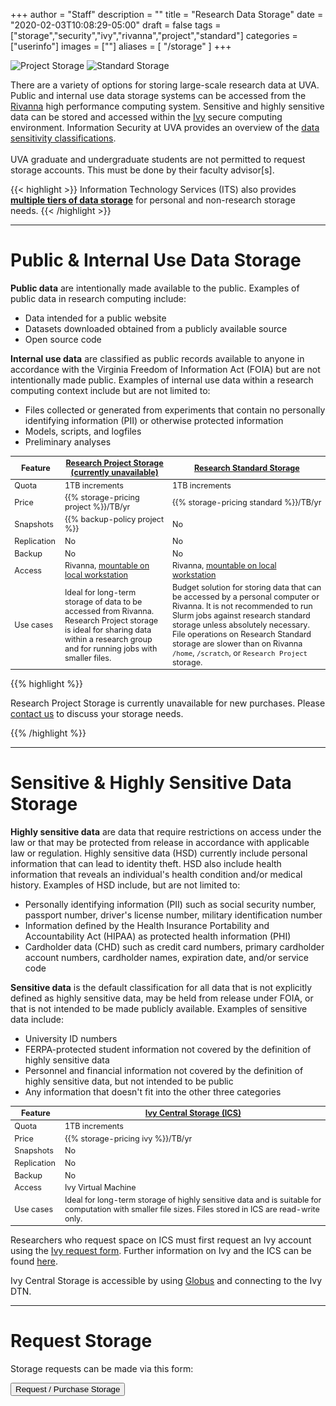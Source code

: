 +++
author = "Staff"
description = ""
title = "Research Data Storage"
date = "2020-02-03T10:08:29-05:00"
draft = false
tags = ["storage","security","ivy","rivanna","project","standard"]
categories = ["userinfo"]
images = [""]
aliases = [ "/storage" ]
+++

![Project Storage](https://img.shields.io/badge/dynamic/json?color=color&label=Research%20Project%20Storage&query=message&url=https%3A%2F%2Ftja4lfp3da.execute-api.us-east-1.amazonaws.com%2Fapi%2Fbadge%2Fproject&style=for-the-badge)
![Standard Storage](https://img.shields.io/badge/dynamic/json?color=color&label=Research%20Standard%20Storage&query=message&url=https%3A%2F%2Ftja4lfp3da.execute-api.us-east-1.amazonaws.com%2Fapi%2Fbadge%2Fstandard&style=for-the-badge)

<p class="lead">There are a variety of options for storing large-scale research data at UVA. Public and internal use data storage systems can be accessed from the <a href="/userinfo/rivanna/overview/">Rivanna</a> high performance computing system. Sensitive and highly sensitive data can be stored and accessed within the <a href="/userinfo/ivy/overview">Ivy</a> secure computing environment. Information Security at UVA provides an overview of the <a href=https://security.virginia.edu/university-data-protection-standards>data sensitivity classifications</a>.  <br /><br />UVA graduate and undergraduate students are not permitted to request storage accounts. This must be done by their faculty advisor[s].</p>


{{< highlight >}}
  Information Technology Services (ITS) also provides <a href="https://virginia.service-now.com/its?id=kb_article&sys_id=2ca18093db7ac744f032f1f51d9619eb" target="_new"><b>multiple tiers of data storage</b></a> for personal and non-research storage needs.</alert>
{{< /highlight >}}


<style type="text/css">
.tg  {border-collapse:collapse;border-spacing:0;border-color:#ccc;}
.tg td{font-family:Arial, sans-serif;font-size:14px;padding:10px 5px;border-style:solid;border-width:0px;overflow:hidden;word-break:normal;border-color:#ccc;color:#333;background-color:#fff;}
.tg th{font-family:Arial, sans-serif;font-size:14px;font-weight:normal;padding:10px 5px;border-style:solid;border-width:0px;overflow:hidden;word-break:normal;border-color:#ccc;color:#333;background-color:#f0f0f0;}
.tg .tg-hy9w{background-color:#eceeef;border-color:inherit;vertical-align:top}
.tg .tg-dc35{background-color:#f9f9f9;border-color:inherit;vertical-align:top}
.tg .tg-0qmj{font-weight:bold;background-color:#eceeef;border-color:inherit;vertical-align:top}
</style>

- - -

# Public & Internal Use Data Storage

**Public data** are intentionally made available to the public. Examples of public data in research computing include: 

- Data intended for a public website
- Datasets downloaded obtained from a publicly available source
- Open source code

**Internal use data** are classified as public records available to anyone in accordance with the Virginia Freedom of Information Act (FOIA) but are not intentionally made public. Examples of internal use data within a research computing context include but are not limited to: 

- Files collected or generated from experiments that contain no personally identifying information (PII) or otherwise protected information
- Models, scripts, and logfiles
- Preliminary analyses

<table class="table table-striped table-sm" style="font-size:90%;">
  <thead class="thead-dark">
  <tr>
    <th class="" style="width:16%;">Feature</th>
    <th class=""><a href="/userinfo/storage/non-sensitive-data/#research-project-storage">Research Project Storage<br>(currently unavailable)</a></th>
    <th class=""><a href="/userinfo/storage/research-standard">Research Standard Storage</a></th>
  </tr>
  </thead>
  <tbody>
  <tr>
    <td class="">Quota</td>
    <td class="">1TB increments</td>
    <td class="">1TB increments</td>
  </tr>
  <tr>
    <td class="">Price</td>
    <td class="">{{% storage-pricing project %}}/TB/yr</td>
    <td class="">{{% storage-pricing standard %}}/TB/yr</td>
  </tr>
  <tr>
    <td class="">Snapshots</td>
    <td class="">{{% backup-policy project %}}</td>
    <td class="">No</td>
  </tr>
  <tr>
    <td class="">Replication</td>
    <td class="">No</td>
    <td class="">No</td>
  </tr>
  <tr>
    <td class="">Backup</td>
    <td class="">No</td>
    <td class="">No</td>
  </tr>
  <tr>
    <td class="">Access</td>
    <td class="">Rivanna, <a href="/userinfo/howtos/storage/drive-mapping/">mountable on local workstation</a></td>
    <td class="">Rivanna, <a href="/userinfo/howtos/storage/drive-mapping/">mountable on local workstation</a></td>
  </tr>
  <tr>
    <td class="">Use cases</td>
    <td class="">Ideal for long-term storage of data to be accessed from Rivanna. Research Project storage is ideal for sharing data within a research group and for running jobs with smaller files.</td>
    <td class="">Budget solution for storing data that can be accessed by a personal computer or Rivanna. It is not recommended to run Slurm jobs against research standard storage unless absolutely necessary. File operations on Research Standard storage are slower than on Rivanna <code>/home</code>, <code>/scratch</code>, or <code>Research Project</code> storage.</td>
  </tr>
  </tbody>
</table>

{{% highlight %}}

Research Project Storage is currently unavailable for new purchases. Please <a href="/form/support-request/">contact us</a> to discuss your storage needs. 

{{% /highlight %}}

- - -

# Sensitive & Highly Sensitive Data Storage

**Highly sensitive data** are data that require restrictions on access under the law or that may be protected from release in accordance with applicable law or regulation. Highly sensitive data (HSD) currently include personal information that can lead to identity theft. HSD also include health information that reveals an individual's health condition and/or medical history. Examples of HSD include, but are not limited to: 

- Personally identifying information (PII) such as social security number, passport number, driver's license number, military identification number
- Information defined by the Health Insurance Portability and Accountability Act (HIPAA) as protected health information (PHI)
- Cardholder data (CHD) such as credit card numbers, primary cardholder account numbers, cardholder names, expiration date, and/or service code

**Sensitive data** is the default classification for all data that is not explicitly defined as highly sensitive data, may be held from release under FOIA, or that is not intended to be made publicly available. Examples of sensitive data include:

- University ID numbers
- FERPA-protected student information not covered by the definition of highly sensitive data
- Personnel and financial information not covered by the definition of highly sensitive data, but not intended to be public
- Any information that doesn't fit into the other three categories

<table class="table table-striped table-sm" style="font-size:90%;">
  <thead class="thead-dark">
  <tr>
    <th class="" style="width:16%;">Feature</th>
    <th class=""><a href="/userinfo/storage/sensitive-data/#ivy-central-storage">Ivy Central Storage (ICS)</a></th>
  </tr>
  </thead>
  <tbody>
  <tr>
    <td class="">Quota</td>
    <td class="">1TB increments</td>
  </tr>
  <tr>
    <td class="">Price</td>
    <td class="">{{% storage-pricing ivy %}}/TB/yr</td>
  </tr>
  <tr>
    <td class="">Snapshots</td>
    <td class="">No</td>
  </tr>
  <tr>
    <td class="">Replication</td>
    <td class="">No</td>
  </tr>
  <tr>
    <td class="">Backup</td>
    <td class="">No</td>
  </tr>
  <tr>
    <td class="">Access</td>
    <td class="">Ivy Virtual Machine</td>
  </tr>
  <tr>
    <td class="">Use cases</td>
    <td class="">Ideal for long-term storage of highly sensitive data and is suitable for computation with smaller file sizes. Files stored in ICS are read-write only.</td>
  </tr>
  </tbody>
</table>

Researchers who request space on ICS must first request an Ivy account using the [Ivy request form](https://services.rc.virginia.edu/ivyvm). Further information on Ivy and the ICS can be found [here](/userinfo/storage/sensitive-data/#ivy-central-storage).

Ivy Central Storage is accessible by using [Globus](/userinfo/globus/) and connecting to the Ivy DTN.

- - -

# Request Storage

Storage requests can be made via this form:

[<button class="btn btn-success">Request / Purchase Storage</button>](/form/storage/)
